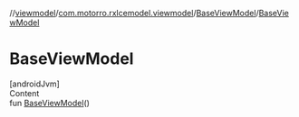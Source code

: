 //[viewmodel](../../index.md)/[com.motorro.rxlcemodel.viewmodel](../index.md)/[BaseViewModel](index.md)/[BaseViewModel](-base-view-model.md)



# BaseViewModel  
[androidJvm]  
Content  
fun [BaseViewModel](-base-view-model.md)()  



